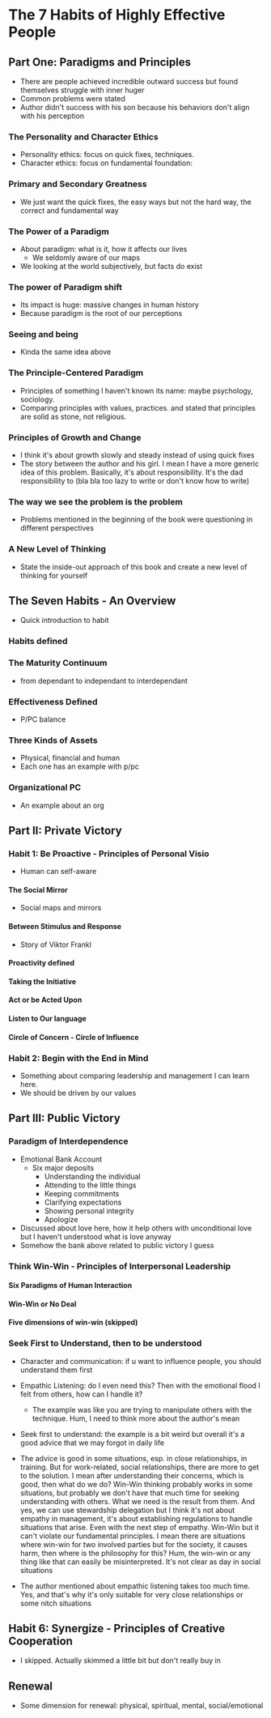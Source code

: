 # The 7 Habits of Highly Effective People

## Part One: Paradigms and Principles

- There are people achieved incredible outward success but found themselves struggle with inner huger
- Common problems were stated
- Author didn't success with his son because his behaviors don't align with his perception

### The Personality and Character Ethics

- Personality ethics: focus on quick fixes, techniques.
- Character ethics: focus on fundamental foundation:

### Primary and Secondary Greatness

- We just want the quick fixes, the easy ways but not the hard way, the correct and fundamental way

### The Power of a Paradigm

- About paradigm: what is it, how it affects our lives
  - We seldomly aware of our maps
- We looking at the world subjectively, but facts do exist

### The power of Paradigm shift

- Its impact is huge: massive changes in human history
- Because paradigm is the root of our perceptions

### Seeing and being

- Kinda the same idea above

### The Principle-Centered Paradigm

- Principles of something I haven't known its name: maybe psychology, sociology.
- Comparing principles with values, practices. and stated that principles are solid as stone, not religious.

### Principles of Growth and Change

- I think it's about growth slowly and steady instead of using quick fixes
- The story between the author and his girl. I mean I have a more generic idea of this problem. Basically, it's about responsibility. It's the dad responsibility to (bla bla too lazy to write or don't know how to write)

### The way we see the problem is the problem

- Problems mentioned in the beginning of the book were questioning in different perspectives

### A New Level of Thinking

- State the inside-out approach of this book and create a new level of thinking for yourself

## The Seven Habits - An Overview

- Quick introduction to habit

### Habits defined
 
### The Maturity Continuum

- from dependant to independant to interdependant

### Effectiveness Defined

- P/PC balance

### Three Kinds of Assets

- Physical, financial and human
- Each one has an example with p/pc

### Organizational PC

- An example about an org

## Part II: Private Victory

### Habit 1: Be Proactive - Principles of Personal Visio

- Human can self-aware

#### The Social Mirror

- Social maps and mirrors

#### Between Stimulus and Response

- Story of Viktor Frankl

#### Proactivity defined

#### Taking the Initiative

#### Act or be Acted Upon

#### Listen to Our language

#### Circle of Concern - Circle of Influence

### Habit 2: Begin with the End in Mind

- Something about comparing leadership and management I can learn here.
- We should be driven by our values

## Part III: Public Victory

### Paradigm of Interdependence

- Emotional Bank Account
  - Six major deposits
    - Understanding the individual
    - Attending to the little things
    - Keeping commitments
    - Clarifying expectations
    - Showing personal integrity
    - Apologize
- Discussed about love here, how it help others with unconditional love but I haven't understood what is love anyway
- Somehow the bank above related to public victory I guess

### Think Win-Win - Principles of Interpersonal Leadership

#### Six Paradigms of Human Interaction

#### Win-Win or No Deal

#### Five dimensions of win-win (skipped)

### Seek First to Understand, then to be understood

- Character and communication: if u want to influence people, you should understand them first
- Empathic Listening: do I even need this? Then with the emotional flood I felt from others, how can I handle it? 
  - The example was like you are trying to manipulate others with the technique. Hum, I need to think more about the author's mean
- Seek first to understand: the example is a bit weird but overall it's a good advice that we may forgot in daily life
- The advice is good in some situations, esp. in close relationships, in training. But for work-related, social relationships, there are more to get to the solution. I mean after understanding their concerns, which is good, then what do we do? Win-Win thinking probably works in some situations, but probably we don't have that much time for seeking understanding with others. What we need is the result from them. And yes, we can use stewardship delegation but I think it's not about empathy in management, it's about establishing regulations to handle situations that arise. Even with the next step of empathy. Win-Win but it can't violate our fundamental principles. I mean there are situations where win-win for two involved parties but for the society, it causes harm, then where is the philosophy for this? Hum, the win-win or any thing like that can easily be misinterpreted. It's not clear as day in social situations

- The author mentioned about empathic listening takes too much time. Yes, and that's why it's only suitable for very close relationships or some nitch situations

## Habit 6: Synergize - Principles of Creative Cooperation

- I skipped. Actually skimmed a little bit but don't really buy in

## Renewal

- Some dimension for renewal: physical, spiritual, mental, social/emotional

